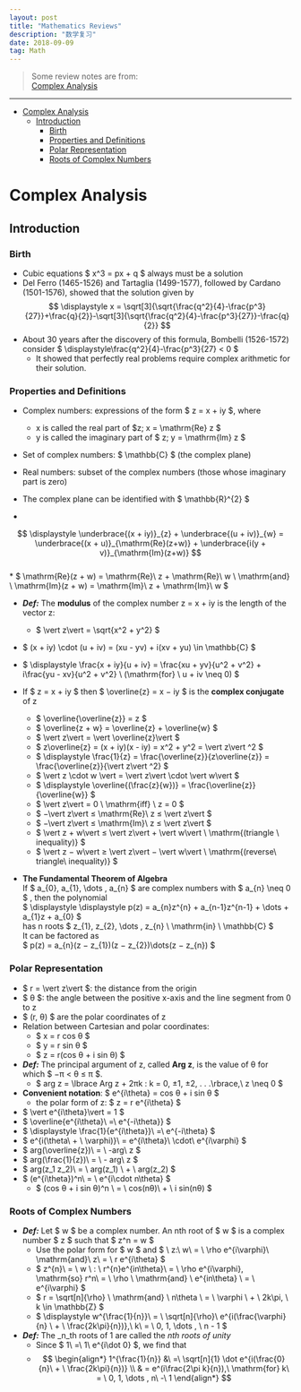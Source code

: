 ```yaml
---
layout: post
title: "Mathematics Reviews"
description: "数学复习"
date: 2018-09-09
tag: Math
---
```

[Cracking the GRE Mathematics Subject Test]: <http://a.co/f5OSIPa> "Amazon"

[Complex Analysis]:<https://www.coursera.org/learn/complex-analysis> "Complex Analysis"


> Some review notes are from:  
> [Complex Analysis]  

**********

<!-- TOC -->
- [Complex Analysis](#complex-analysis)
	- [Introduction](#introduction)
		- [Birth](#birth)
		- [Properties and Definitions](#properties-and-definitions)
		- [Polar Representation](#polar-representation)
		- [Roots of Complex Numbers](#roots-of-complex-numbers)
<!-- /TOC -->


# Complex Analysis  

## Introduction

### Birth  

* Cubic equations $ x^3 = px + q $ always must be a solution  
* Del Ferro (1465-1526) and Tartaglia (1499-1577), followed by Cardano (1501-1576), showed that the solution given by  
	$$ \displaystyle x = \sqrt[3]{\sqrt{\frac{q^2}{4}-\frac{p^3}{27}}+\frac{q}{2}}-\sqrt[3]{\sqrt{\frac{q^2}{4}-\frac{p^3}{27}}-\frac{q}{2}} $$  
* About 30 years after the discovery of this formula, Bombelli (1526-1572) consider $ \displaystyle\frac{q^2}{4}-\frac{p^3}{27} < 0 $  
	* It showed that perfectly real problems require complex arithmetic for their solution.  

### Properties and Definitions  

* Complex numbers: expressions of the form $ z = x + iy $, where  
	* x is called the real part of $z; x = \mathrm{Re} z $  
	* y is called the imaginary part of $ z; y = \mathrm{Im} z $  
* Set of complex numbers: $ \mathbb{C} $ (the complex plane)  
* Real numbers: subset of the complex numbers (those whose imaginary part
is zero)  
* The complex plane can be identified with $ \mathbb{R}^{2} $  

* 
$$ \displaystyle \underbrace{(x + iy)}_{z} + \underbrace{(u + iv)}_{w} = \underbrace{(x + u)}_{\mathrm{Re}(z+w)} + \underbrace{i(y + v)}_{\mathrm{Im}(z+w)} $$  
	* $ \mathrm{Re}(z + w) = \mathrm{Re}\ z + \mathrm{Re}\ w \ \mathrm{and} \ \mathrm{Im}(z + w) = \mathrm{Im}\ z + \mathrm{Im}\ w $  
* ___Def:___ The __modulus__ of the complex number z = x + iy is the length of the vector z:  
	* $ \vert z\vert  = \sqrt{x^2 + y^2} $  
* $ (x + iy) \cdot (u + iv) = (xu - yv) + i(xv + yu) \in \mathbb{C} $  
* $ \displaystyle \frac{x + iy}{u + iv} = \frac{xu + yv}{u^2 + v^2} + i\frac{yu - xv}{u^2 + v^2} \ (\mathrm{for} \ u + iv \neq 0) $  

* If $ z = x + iy $ then $ \overline{z} = x − iy $ is the __complex conjugate__ of z  
	* $ \overline{\overline{z}} = z $  
	* $ \overline{z + w} = \overline{z} + \overline{w} $  
	* $ \vert z\vert  = \vert \overline{z}\vert  $  
	* $ z\overline{z} = (x + iy)(x - iy) = x^2 + y^2 = \vert z\vert ^2 $  
	* $ \displaystyle \frac{1}{z} = \frac{\overline{z}}{z\overline{z}} = \frac{\overline{z}}{\vert z\vert ^2} $  
	* $ \vert z \cdot w \vert  = \vert z\vert  \cdot \vert w\vert  $  
	* $ \displaystyle \overline{(\frac{z}{w})} = \frac{\overline{z}}{\overline{w}} $  
	* $ \vert z\vert  = 0 \ \mathrm{iff} \ z = 0 $  
	* $ −\vert z\vert  ≤ \mathrm{Re}\ z ≤ \vert z\vert  $  
	* $ −\vert z\vert  ≤ \mathrm{Im}\ z ≤ \vert z\vert  $  
	* $ \vert z + w\vert  ≤ \vert z\vert  + \vert w\vert \ \mathrm{(triangle \ inequality)} $  
	* $ \vert z − w\vert  ≥ \vert z\vert  − \vert w\vert \ \mathrm{(reverse\ triangle\ inequality)} $  


* __The Fundamental Theorem of Algebra__  
	If $ a_{0}, a_{1}, \dots , a_{n} $ are complex numbers with $ a_{n} \neq 0 $ , then the polynomial  
		$ \displaystyle \displaystyle p(z) = a_{n}z^{n} + a_{n-1}z^{n-1} + \dots + a_{1}z + a_{0} $  
	has n roots $ z_{1}, z_{2}, \dots , z_{n} \ \mathrm{in} \ \mathbb{C} $  
	It can be factored as  
		$ p(z) = a_{n}(z − z_{1})(z − z_{2})\dots(z − z_{n}) $  


### Polar Representation  

* $ r = \vert z\vert $: the distance from the origin  
* $ θ $: the angle  between the positive x-axis and the line segment from 0 to z  
* $ (r, θ) $ are the polar coordinates of z  
* Relation between Cartesian and polar coordinates:  
	* $ x = r cos θ $  
	* $ y = r sin θ $  
	* $ z = r(cos θ + i sin θ) $  
* ___Def:___ The principal argument of z, called __Arg z__, is the value of θ for which $ −π < θ ≤ π $.
	* $ arg z = \lbrace Arg z + 2πk : k = 0, ±1, ±2, . . .\rbrace,\ z \neq 0 $  
* __Convenient notation__: $ e^{i\theta} = cos θ + i sin θ $  
	* the polar form of z: $ z = r e^{i\theta} $  
* $ \vert e^{i\theta}\vert = 1 $  
* $ \overline{e^{i\theta}\ =\ e^{-i\theta}} $  
* $ \displaystyle \frac{1}{e^{i\theta}}\ =\ e^{-i\theta} $  
* $ e^{i(\theta\ + \ \varphi)}\ = e^{i\theta}\ \cdot\ e^{i\varphi} $  
* $ arg(\overline{z})\ = \ -arg\ z $  
* $ arg(\frac{1}{z})\ = \ - arg\ z $  
* $ arg(z_1 z_2)\ = \ arg(z_1) \ + \ arg(z_2) $  
* $ (e^{i\theta})^n\ = \ e^{i\cdot n\theta} $  
	- $ (cos θ + i sin θ)^n \ = \ cos(nθ)\ + \ i sin(nθ) $

### Roots of Complex Numbers  

* ___Def:___ Let $ w $ be a complex number. An nth root of $ w $ is a complex number $ z $ such that $ z^n = w $  
	- Use the polar form for $ w $ and $ \ z:\ w\ = \ \rho e^{i\varphi}\ \mathrm{and}\ z\ = \ r e^{i\theta} $  
	- $ z^{n}\ = \ w \ : \ r^{n}e^{in\theta}\ = \ \rho e^{i\varphi}, \mathrm{so} r^n\ = \ \rho \ \mathrm{and} \ e^{in\theta} \ = \ e^{i\varphi} $  
	- $ r = \sqrt[n]{\rho} \ \mathrm{and} \ n\theta \ = \ \varphi \ + \ 2k\pi, \ k \in \mathbb{Z} $  
	- $ \displaystyle w^{\frac{1}{n}}\ = \ \sqrt[n]{\rho}\ e^{i(\frac{\varphi}{n} \ + \ \frac{2k\pi}{n})},\ k\ = \ 0, 1, \dots , \ n - 1 $  
* ___Def:___ The _n_th roots of 1 are called the _nth roots of unity_  
	- Since $ 1\ =\ 1\ e^{i\dot 0} $, we find that  
	- $$ 
	\begin{align*}
	1^{\frac{1}{n}} &\ =\ \sqrt[n]{1} \dot e^{i(\frac{0}{n}\ + \ \frac{2k\pi}{n})} \\
    & = e^(i\frac{2\pi k}{n}),\ \mathrm{for} k\ = \ 0, 1, \dots , n\ -\ 1 
	\end{align*}
	$$  

